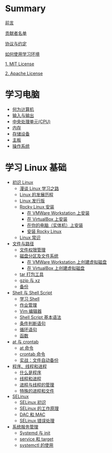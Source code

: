 # Summary

[前言](./intro.md)

[贡献者名单](./contributors.md)

[协议与约定](./conventions.md)

[如何使用学习环境](./how_to_use_studyenv.md)

[1. MIT License](./licenses/LICENSE-MIT.md)

[2. Apache License](./licenses/LICENSE-APACHE.md)

# 学习电脑

- [何为计算机](./learn_computer_basic/what_is_computer.md)
- [输入与输出](./learn_computer_basic/input_and_output.md)
- [中央处理单元(CPU)](./learn_computer_basic/cpu.md)
- [内存](./learn_computer_basic/memory.md)
- [存储设备](./learn_computer_basic/storage_device.md)
- [主板](./learn_computer_basic/motherboard.md)
- [操作系统](./learn_computer_basic/operating_system.md)

# 学习 Linux 基础

- [初识 Linux](./learn_linux_basic/the_linux_learning_path.md)
  - [漫谈 Linux 学习之路](./learn_linux_basic/the_linux_learning_path.md)
  - [Linux 的发展历程](./learn_linux_basic/the_history_of_linux.md)
  - [Linux 发行版](./learn_linux_basic/linux_distro.md)
  - [Rocky Linux 安装](./learn_linux_basic/install_rocky_linux/install_rocky_linux_intro.md)
    - [在 VMWare Workstation 上安装](./learn_linux_basic/install_rocky_linux/install_in_vmware.md)
    - [在 VirtualBox 上安装](./learn_linux_basic/install_rocky_linux/install_in_vbox.md)
    - [在你的电脑（实体机）上安装](./learn_linux_basic/install_rocky_linux/install_in_your_pc.md)
    - [安装 Rocky Linux](./learn_linux_basic/install_rocky_linux/install_rocky_linux.md)
  - [Linux 常识](./learn_linux_basic/linux_common_sense.md)
- [文件与路径](./learn_linux_basic/file_and_path/file_and_path.md)
  - [文件权限管理](./learn_linux_basic/file_and_path/manage_file_premissons.md)
  - [磁盘分区及文件系统](./learn_linux_basic/file_and_path/diskpart_and_filesystem.md)
    - [在 VMWare Workstation 上创建虚拟磁盘](./learn_linux_basic/file_and_path/diskpart_and_filesystem/create_disk_on_vmware.md)
    - [在 VirtualBox 上创建虚拟磁盘](./learn_linux_basic/file_and_path/diskpart_and_filesystem/create_disk_on_vbox.md)
  - [tar 打包工具](./learn_linux_basic/file_and_path/tar_command.md)
  - [gzip 与 xz](./learn_linux_basic/file_and_path/gzip_and_xz.md)
  - [备份](./learn_linux_basic/file_and_path/backup.md)
- [Shell 与 Shell Script](./learn_linux_basic/shell_and_shell_script/shell_and_shell_script.md)
  - [学习 Shell](./learn_linux_basic/shell_and_shell_script/learn_shell.md)
  - [作业管理]()
  - [Vim 编辑器](./learn_linux_basic/shell_and_shell_script/vim_editor.md)
  - [Shell Script 基本语法](./learn_linux_basic/shell_and_shell_script/shell_script_basic.md)
  - [条件判断语句](./learn_linux_basic/shell_and_shell_script/conditional_judgment.md)
  - [循环语句](./learn_linux_basic/shell_and_shell_script/loops.md)
  - [函数](./l)
- [at 与 crontab]()
  - [at 命令]()
  - [crontab 命令]()
  - [实战：文件自动备份]()
- [程序、线程和进程]()
  - [什么是程序]()
  - [线程和进程]()
  - [进程与线程的管理]()
  - [特殊的进程和文件]()
- [SELinux]()
  - [SELinux 初识]()
  - [SELinux 的工作原理]()
  - [DAC 和 MAC]()
  - [SELinux 错误处理]()
- [系统服务管理]()
  - [Systemd 与 init]()
  - [service 和 target]()
  - [systemctl 的使用]()
